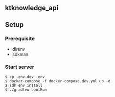 ## ktknowledge_api

## Setup
### Prerequisite
- direnv
- sdkman

### Start server
```shell
$ cp .env.dev .env
$ docker-compose -f docker-compose.dev.yml up -d
$ sdk env install
$ ./gradlew bootRun
```